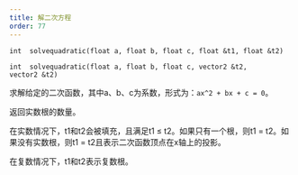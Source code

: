 ```yaml
---
title: 解二次方程
order: 77
---
```

`int  solvequadratic(float a, float b, float c, float &t1, float &t2)`

`int  solvequadratic(float a, float b, float c, vector2 &t2, vector2 &t2)`

求解给定的二次函数，其中a、b、c为系数，形式为：`ax^2 + bx + c = 0`。

返回实数根的数量。

在实数情况下，t1和t2会被填充，且满足t1 ≤ t2。如果只有一个根，则t1 = t2。如果没有实数根，则t1 = t2且表示二次函数顶点在x轴上的投影。

在复数情况下，t1和t2表示复数根。